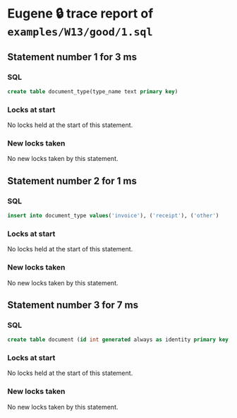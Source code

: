 # Eugene 🔒 trace report of `examples/W13/good/1.sql`

## Statement number 1 for 3 ms

### SQL

```sql
create table document_type(type_name text primary key)
```

### Locks at start

No locks held at the start of this statement.

### New locks taken

No new locks taken by this statement.


## Statement number 2 for 1 ms

### SQL

```sql
insert into document_type values('invoice'), ('receipt'), ('other')
```

### Locks at start

No locks held at the start of this statement.

### New locks taken

No new locks taken by this statement.


## Statement number 3 for 7 ms

### SQL

```sql
create table document (id int generated always as identity primary key, type text references document_type(type_name))
```

### Locks at start

No locks held at the start of this statement.

### New locks taken

No new locks taken by this statement.


